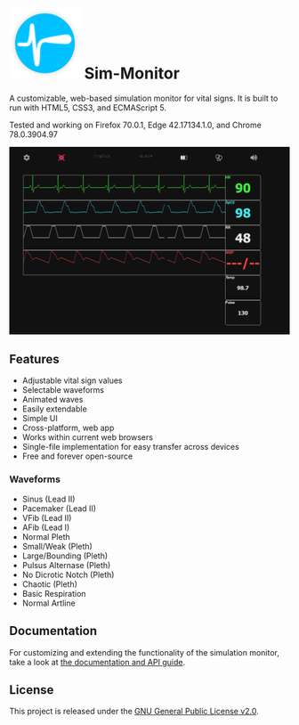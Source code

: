 # ![Sim Monitor Logo](docs/img/ico.png) Sim-Monitor

A customizable, web-based simulation monitor for vital signs.
It is built to run with HTML5, CSS3, and ECMAScript 5.

Tested and working on Firefox 70.0.1, Edge 42.17134.1.0, and Chrome 78.0.3904.97

![Sim Monitor](docs/img/screen-main.png)

## Features

- Adjustable vital sign values
- Selectable waveforms
- Animated waves
- Easily extendable
- Simple UI
- Cross-platform, web app
- Works within current web browsers
- Single-file implementation for easy transfer across devices
- Free and forever open-source

### Waveforms
- Sinus (Lead II)
- Pacemaker (Lead II)
- VFib (Lead II)
- AFib (Lead I)
- Normal Pleth
- Small/Weak (Pleth)
- Large/Bounding (Pleth)
- Pulsus Alternase (Pleth)
- No Dicrotic Notch (Pleth)
- Chaotic (Pleth)
- Basic Respiration
- Normal Artline

## Documentation

For customizing and extending the functionality of the simulation monitor, take a look at [the documentation and API guide](docs/index.md).

## License

This project is released under the [GNU General Public License v2.0](LICENSE).

